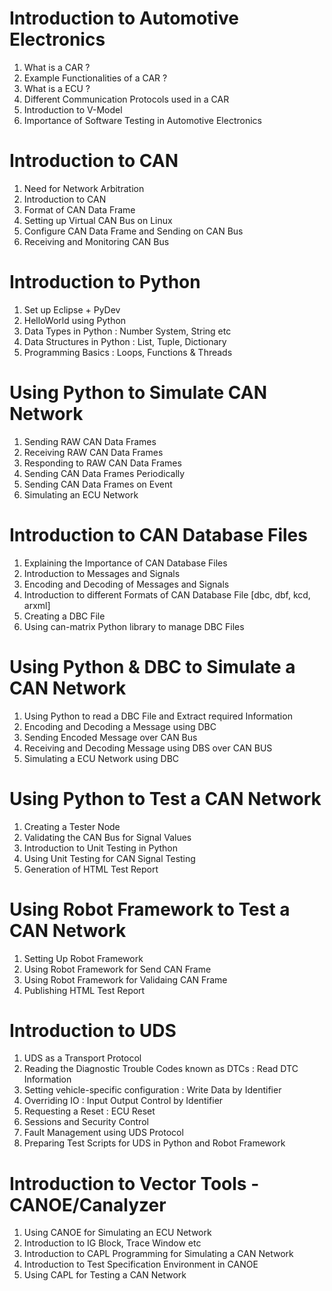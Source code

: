 # Introduction to Automotive Electronics
1.  What is a CAR ?
2.  Example Functionalities of a CAR ?
3.	What is a ECU ?
4.  Different Communication Protocols used in a CAR
5.  Introduction to V-Model
6.  Importance of Software Testing in Automotive Electronics
 
# Introduction to CAN
1.  Need for Network Arbitration
2.  Introduction to CAN
3.  Format of CAN Data Frame
4.  Setting up Virtual CAN Bus on Linux
5.  Configure CAN Data Frame and Sending on CAN Bus
6.  Receiving and Monitoring CAN Bus


# Introduction to Python
1.  Set up Eclipse + PyDev
2.  HelloWorld using Python
3.  Data Types in Python : Number System, String etc
4.  Data Structures in Python : List, Tuple, Dictionary
5.  Programming Basics : Loops, Functions & Threads

# Using Python to Simulate CAN Network
1.  Sending RAW CAN Data Frames
2.  Receiving RAW CAN Data Frames
3.  Responding to RAW CAN Data Frames
4.  Sending CAN Data Frames Periodically
5.  Sending CAN Data Frames on Event
6.  Simulating an ECU Network

# Introduction to CAN Database Files
1.  Explaining the Importance of CAN Database Files
2.  Introduction to Messages and Signals
3.  Encoding and Decoding of Messages and Signals
4.  Introduction to different Formats of CAN Database File [dbc, dbf, kcd, arxml]
5.  Creating a DBC File
6.  Using can-matrix Python library to manage DBC Files

# Using Python & DBC to Simulate a CAN Network
1.  Using Python to read a DBC File and Extract required Information
2.  Encoding and Decoding a Message using DBC
3. 	Sending Encoded Message over CAN Bus
4.	Receiving and Decoding Message using DBS over CAN BUS
5.	Simulating a ECU Network using DBC

# Using Python to Test a CAN Network
1.	Creating a Tester Node
2.	Validating the CAN Bus for Signal Values
3.	Introduction to Unit Testing in Python
4. 	Using Unit Testing for CAN Signal Testing
5.	Generation of HTML Test Report

# Using Robot Framework to Test a CAN Network
1.	Setting Up Robot Framework
2. 	Using Robot Framework for Send CAN Frame
3. 	Using Robot Framework for Validaing CAN Frame
4. 	Publishing HTML Test Report

# Introduction to UDS
1.	UDS as a Transport Protocol
2.  Reading the Diagnostic Trouble Codes known as DTCs : Read DTC Information
3.  Setting vehicle-specific configuration : Write Data by Identifier
4.  Overriding IO : Input Output Control by Identifier
5.  Requesting a Reset : ECU Reset
6. 	Sessions and Security Control
7.  Fault Management using UDS Protocol
8.  Preparing Test Scripts for UDS in Python and Robot Framework

# Introduction to Vector Tools - CANOE/Canalyzer
1.	Using CANOE for Simulating an ECU Network
2.	Introduction to IG Block, Trace Window etc
3. 	Introduction to CAPL Programming for Simulating a CAN Network
4.	Introduction to Test Specification Environment in CANOE
5.	Using CAPL for Testing a CAN Network